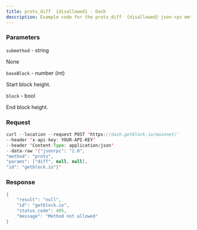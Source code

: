 ```yaml
---
title: protx_diff  {disallowed} - Dash
description: Example code for the protx_diff  {disallowed} json-rpc method. Сomplete guide on how to use protx_diff  {disallowed} json-rpc in GetBlock.io Web3 documentation.
---
```


### Parameters


`submethod` - string

None

`baseBlock` - number (int)

Start block height.

`block` - bool

End block height.

### Request

``` java
curl --location --request POST 'https://dash.getblock.io/mainnet/' 
--header 'x-api-key: YOUR-API-KEY' 
--header 'Content-Type: application/json' 
--data-raw '{"jsonrpc": "2.0",
"method": "protx",
"params": ["diff", null, null],
"id": "getblock.io"}'
```

###  Response

``` java
{
    "result": "null",
    "id": "getblock.io",
    "status_code": 405,
    "message": "Method not allowed"
}
```

